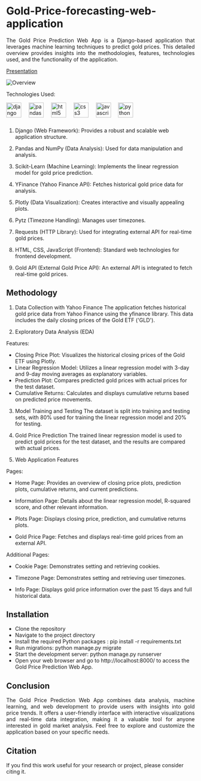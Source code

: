 # Gold-Price-forecasting-web-application

 <div align="justify"> The Gold Price Prediction Web App is a Django-based application that leverages machine learning techniques to predict gold prices. This detailed overview provides insights into the methodologies, features, technologies used, and the functionality of the application. </div>

 [Presentation](https://www.canva.com/design/DAF4tbnq1iY/nN6byRnGjQQlbrBdkqAH0A/edit?utm_content=DAF4tbnq1iY&utm_campaign=designshare&utm_medium=link2&utm_source=sharebutton)
 
![Overview](https://github.com/shivatejapecheti/Gold-Price-forecasting-web-application/assets/126412107/62567332-eaba-4c7d-afc1-1f31bcc10773)

Technologies Used: <div align="left">
  <img src="https://cdn.jsdelivr.net/gh/devicons/devicon/icons/django/django-plain.svg" height="40" alt="django logo"  />
  <img width="12" />
  <img src="https://cdn.jsdelivr.net/gh/devicons/devicon/icons/pandas/pandas-original.svg" height="40" alt="pandas logo"  />
  <img width="12" />
  <img src="https://cdn.jsdelivr.net/gh/devicons/devicon/icons/html5/html5-original.svg" height="40" alt="html5 logo"  />
  <img width="12" />
  <img src="https://cdn.jsdelivr.net/gh/devicons/devicon/icons/css3/css3-original.svg" height="40" alt="css3 logo"  />
  <img width="12" />
  <img src="https://cdn.jsdelivr.net/gh/devicons/devicon/icons/javascript/javascript-original.svg" height="40" alt="javascript logo"  />
  <img width="12" />
  <img src="https://cdn.jsdelivr.net/gh/devicons/devicon/icons/python/python-original.svg" height="40" alt="python logo"  />
</div>

###

1. Django (Web Framework): Provides a robust and scalable web application structure.
  
2. Pandas and NumPy (Data Analysis): Used for data manipulation and analysis.
  
3. Scikit-Learn (Machine Learning): Implements the linear regression model for gold price prediction.
  
4. YFinance (Yahoo Finance API): Fetches historical gold price data for analysis.
  
5. Plotly (Data Visualization): Creates interactive and visually appealing plots.
  
6. Pytz (Timezone Handling): Manages user timezones.
  
7. Requests (HTTP Library): Used for integrating external API for real-time gold prices.
  
8. HTML, CSS, JavaScript (Frontend): Standard web technologies for frontend development.

9. Gold API (External Gold Price API): An external API is integrated to fetch real-time gold prices.

 ## Methodology

1. Data Collection with Yahoo Finance
   The application fetches historical gold price data from Yahoo Finance using the yfinance library. This data includes the daily closing prices of the Gold ETF ('GLD').

2. Exploratory Data Analysis (EDA) 

Features:

+ Closing Price Plot: Visualizes the historical closing prices of the Gold ETF using Plotly.
+ Linear Regression Model: Utilizes a linear regression model with 3-day and 9-day moving averages as explanatory variables.
+ Prediction Plot: Compares predicted gold prices with actual prices for the test dataset.
+ Cumulative Returns: Calculates and displays cumulative returns based on predicted price movements.

3. Model Training and Testing
   The dataset is split into training and testing sets, with 80% used for training the linear regression model and 20% for testing.

4. Gold Price Prediction
   The trained linear regression model is used to predict gold prices for the test dataset, and the results are compared with actual prices.

5. Web Application Features
   
Pages:
+ Home Page: Provides an overview of closing price plots, prediction plots, cumulative returns, and current predictions.

+ Information Page: Details about the linear regression model, R-squared score, and other relevant information.

+ Plots Page: Displays closing price, prediction, and cumulative returns plots.

+ Gold Price Page: Fetches and displays real-time gold prices from an external API.

Additional Pages:

+ Cookie Page: Demonstrates setting and retrieving cookies.

+ Timezone Page: Demonstrates setting and retrieving user timezones.

+ Info Page: Displays gold price information over the past 15 days and full historical data.

## Installation

+ Clone the repository
+ Navigate to the project directory
+ Install the required Python packages : pip install -r requirements.txt
+ Run migrations: python manage.py migrate
+ Start the development server: python manage.py runserver
+ Open your web browser and go to http://localhost:8000/ to access the Gold Price Prediction Web App.


## Conclusion

 <div align="justify"> The Gold Price Prediction Web App combines data analysis, machine learning, and web development to provide users with insights into gold price trends. It offers a user-friendly interface with interactive visualizations and real-time data integration, making it a valuable tool for anyone interested in gold market analysis. Feel free to explore and customize the application based on your specific needs. </div>


## Citation

If you find this work useful for your research or project, please consider citing it. 
